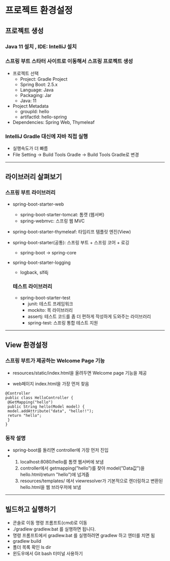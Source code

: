 # 프로젝트 환경설정

## 프로젝트 생성
### Java 11 설치 , IDE: IntelliJ 설치
### 스프링 부트 스타터 사이트로 이동해서 스프링 프로젝트 생성
 - 프로젝트 선택
   + Project: Gradle Project
   + Spring Boot: 2.5.x 
   + Language: Java
   + Packaging: Jar
   + Java: 11
 - Project Metadata
   + groupId: hello
   + artifactId: hello-spring
 - Dependencies: Spring Web, Thymeleaf

 ### IntelliJ Gradle 대신에 자바 직접 실행
 - 실행속도가 더 빠름
 - File Setting -> Build Tools Gradle -> Build Tools Gradle로 변경
--------------------------------------------------------------------------------------------------------------------
## 라이브러리 살펴보기
 ### 스프링 부트 라이브러리
 - spring-boot-starter-web
   + spring-boot-starter-tomcat: 톰캣 (웹서버)
   + spring-webmvc: 스프링 웹 MVC
 - spring-boot-starter-thymeleaf: 타임리프 템플릿 엔진(View)
 - spring-boot-starter(공통): 스프링 부트 + 스프링 코어 + 로깅
   + spring-boot -> spring-core
 - spring-boot-starter-logging
   + logback, slf4j

   ### 테스트 라이브러리
   - spring-boot-starter-test
     + junit: 테스트 프레임워크
     + mockito: 목 라이브러리
     + assertj: 테스트 코드를 좀 더 편하게 작성하게 도와주는 라이브러리
     + spring-test: 스프링 통합 테스트 지원
--------------------------------------------------------------------------------------------------------------------
## View 환경설정

### 스프링 부트가 제공하는 Welcome Page 기능
- resources/static/index.html을 올려두면 Welcome page 기능을 제공

- web페이지 index.html을 가장 먼저 찾음

```
@Controller
public class HelloController {
 @GetMapping("hello")
 public String hello(Model model) {
 model.addAttribute("data", "hello!!");
 return "hello";
 }
}
```
### 동작 설명
- spring-boot를 돌리면 controller에 가장 먼저 진입
- 1. localhost:8080/hello를 톰캣 웹서버에 보냄
  2. controller에서 getmapping("hello")를 찾아 model("Data값")을 
hello.html(return "hello")에 넘겨줌
  3. resources/templates/ 에서 viewresolver가 기본적으로 렌더링하고 변환된 hello.html을 웹 브라우저에 보냄




--------------------------------------------------------------------------------------------------------------------
## 빌드하고 실행하기
- 콘솔로 이동 명령 프롬프트(cmd)로 이동
- ./gradlew gradlew.bat 를 실행하면 됩니다.
- 명령 프롬프트에서 gradlew.bat 를 실행하려면 gradlew 하고 엔터를 치면 됨
- gradlew build
- 폴더 목록 확인 ls dir
- 윈도우에서 Git bash 터미널 사용하기